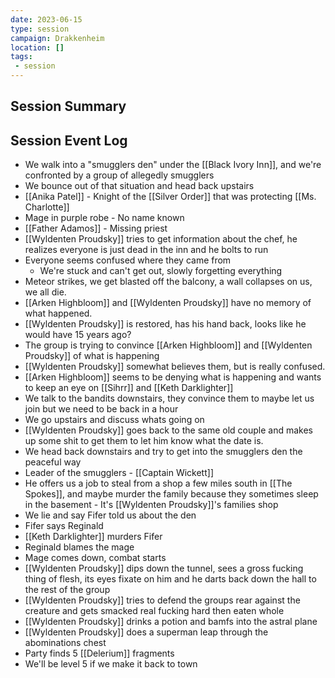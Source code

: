 ```yaml
---
date: 2023-06-15
type: session
campaign: Drakkenheim
location: []
tags:
 - session
---
```


## Session Summary

## Session Event Log

- We walk into a "smugglers den" under the [[Black Ivory Inn]], and we're confronted by a group of allegedly smugglers
- We bounce out of that situation and head back upstairs
- [[Anika Patel]] - Knight of the [[Silver Order]] that was protecting [[Ms. Charlotte]]
- Mage in purple robe - No name known
- [[Father Adamos]] - Missing priest
- [[Wyldenten Proudsky]] tries to get information about the chef, he realizes everyone is just dead in the inn and he bolts to run
- Everyone seems confused where they came from
	- We're stuck and can't get out, slowly forgetting everything
- Meteor strikes, we get blasted off the balcony, a wall collapses on us, we all die.
- [[Arken Highbloom]] and [[Wyldenten Proudsky]] have no memory of what happened.
- [[Wyldenten Proudsky]] is restored, has his hand back, looks like he would have 15 years ago?
- The group  is trying to convince [[Arken Highbloom]] and [[Wyldenten Proudsky]] of what is happening
- [[Wyldenten Proudsky]] somewhat believes them, but is really confused.
- [[Arken Highbloom]] seems to be denying what is happening and wants to keep an eye on [[Sihrr]] and [[Keth Darklighter]]
- We talk to the bandits downstairs, they convince them to maybe let us join but we need to be back in a hour
- We go upstairs and discuss whats going on
- [[Wyldenten Proudsky]] goes back to the same old couple and makes up some shit to get them to let him know what the date is.
- We head back downstairs and try to get into the smugglers den the peaceful way
- Leader of the smugglers - [[Captain Wickett]]
- He offers us a job to steal from a shop a few miles south in [[The Spokes]], and maybe murder the family because they sometimes sleep in the basement - It's [[Wyldenten Proudsky]]'s families shop
- We lie and say Fifer told us about the den
- Fifer says Reginald
- [[Keth Darklighter]] murders Fifer
- Reginald blames the mage
- Mage comes down, combat starts
- [[Wyldenten Proudsky]] dips down the tunnel, sees a gross fucking thing of flesh, its eyes fixate on him and he darts back down the hall to the rest of the group
- [[Wyldenten Proudsky]] tries to defend the groups rear against the creature and gets smacked real fucking hard then eaten whole
- [[Wyldenten Proudsky]] drinks a potion and bamfs into the astral plane
- [[Wyldenten Proudsky]] does a superman leap through the abominations chest
- Party finds 5 [[Delerium]] fragments
- We'll be level 5 if we make it back to town
